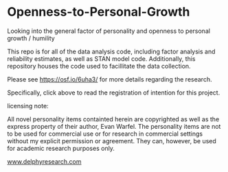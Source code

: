 Openness-to-Personal-Growth
===========================

Looking into the general factor of personality and openness to personal growth / humility


This repo is for all of the data analysis code, including factor analysis and reliability estimates, as well as STAN model code. Additionally, this repository houses the code used to facillitate the data collection.

Please see https://osf.io/6uha3/ for more details regarding the research.

Specifically, click above to read the registration of intention for this project. 

licensing note: 

All novel personality items containted herein are copyrighted as well as the express property of their author, Evan Warfel. The personality items are not to be used for commercial use or for research in commercial settings without my explicit permission or agreement. They can, however, be used for academic research purposes only.

www.delphyresearch.com

